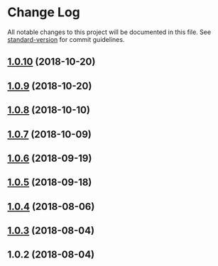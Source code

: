 # Change Log

All notable changes to this project will be documented in this file. See [standard-version](https://github.com/conventional-changelog/standard-version) for commit guidelines.

<a name="1.0.10"></a>
## [1.0.10](https://github.com/Evolvus/e-authentication/compare/v1.0.9...v1.0.10) (2018-10-20)



<a name="1.0.9"></a>
## [1.0.9](https://github.com/Evolvus/e-authentication/compare/v1.0.8...v1.0.9) (2018-10-20)



<a name="1.0.8"></a>
## [1.0.8](https://github.com/Evolvus/e-authentication/compare/v1.0.7...v1.0.8) (2018-10-10)



<a name="1.0.7"></a>
## [1.0.7](https://github.com/Evolvus/e-authentication/compare/v1.0.6...v1.0.7) (2018-10-09)



<a name="1.0.6"></a>
## [1.0.6](https://github.com/Evolvus/e-authentication/compare/v1.0.5...v1.0.6) (2018-09-19)



<a name="1.0.5"></a>
## [1.0.5](https://github.com/Evolvus/e-authentication/compare/v1.0.4...v1.0.5) (2018-09-18)



<a name="1.0.4"></a>
## [1.0.4](https://github.com/Evolvus/e-authentication/compare/v1.0.3...v1.0.4) (2018-08-06)



<a name="1.0.3"></a>
## [1.0.3](https://github.com/Evolvus/e-authentication/compare/v1.0.2...v1.0.3) (2018-08-04)



<a name="1.0.2"></a>
## 1.0.2 (2018-08-04)

